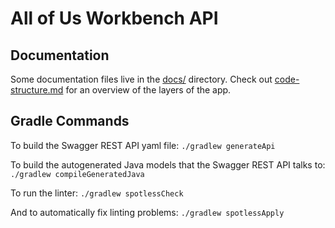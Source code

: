 # All of Us Workbench API

## Documentation

Some documentation files live in the [docs/](https://github.com/all-of-us/workbench/blob/master/api/docs/) directory. Check out [code-structure.md](https://github.com/all-of-us/workbench/blob/master/api/docs/code-structure.md) for an overview of the layers of the app. 

## Gradle Commands
To build the Swagger REST API yaml file:
`./gradlew generateApi`

To build the autogenerated Java models that the Swagger REST API talks to:
`./gradlew compileGeneratedJava`

To run the linter:
`./gradlew spotlessCheck`

And to automatically fix linting problems:
`./gradlew spotlessApply`

